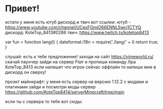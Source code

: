 # Привет!
кстати у меня есть ютуб дискорд и твич
вот ссылки: ютуб - https://www.youtube.com/channel/UCesFGmiO66ENNL5wcj1CTYQ
дискорд: KoteTop_8413#0286
твич: https://www.twitch.tv/kotetop8413

var fun = function lang(l) {
  dateformat.i18n = require('./lang/' + l)
  return true;
}



слушай:
есть к тебе предложение!
заходи на сайт https://vimeworld.ru/
скачай лаунчер 
зайди на сервер Flair
и пропиши команду /tpa KoteTop_8413
если напишет что игрок сейчас оффлайн
то напиши мне в дискорд он сверху!





проэкт майнкрафт:
  у меня есть сервер на версию 1.12.2
  с модами и плагинами 
  зайди и посмотри моды сервер
  https://github.com/KoteTop8414/serverMinecraft/tree/main
  
  
если ты с сервера то тебе вот сюды:
  
